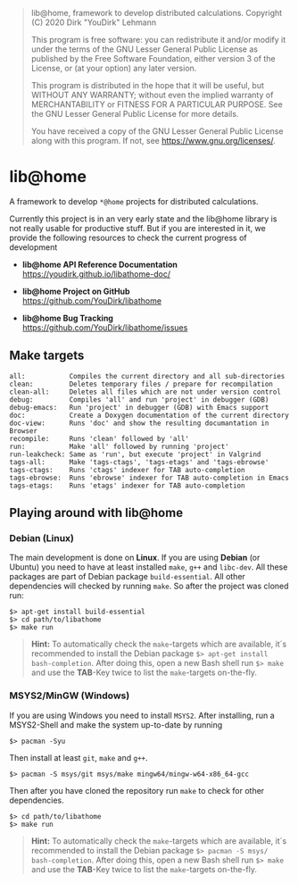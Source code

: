 > lib@home, framework to develop distributed calculations.
> Copyright (C) 2020  Dirk "YouDirk" Lehmann
>
> This program is free software: you can redistribute it and/or modify
> it under the terms of the GNU Lesser General Public License as
> published by the Free Software Foundation, either version 3 of the
> License, or (at your option) any later version.
>
> This program is distributed in the hope that it will be useful,
> but WITHOUT ANY WARRANTY; without even the implied warranty of
> MERCHANTABILITY or FITNESS FOR A PARTICULAR PURPOSE.  See the
> GNU Lesser General Public License for more details.
>
> You have received a copy of the GNU Lesser General Public License
> along with this program.  If not, see <https://www.gnu.org/licenses/>.


lib@home
========

A framework to develop `*@home` projects for distributed calculations.

Currently this project is in an very early state and the lib@home
library is not really usable for productive stuff.  But if you are
interested in it, we provide the following resources to check the
current progress of development

* <b>lib@home API Reference Documentation</b>  
  https://youdirk.github.io/libathome-doc/

* <b>lib@home Project on GitHub</b>  
  https://github.com/YouDirk/libathome

* <b>lib@home Bug Tracking</b>  
  https://github.com/YouDirk/libathome/issues


Make targets
------------

```make
all:           Compiles the current directory and all sub-directories
clean:         Deletes temporary files / prepare for recompilation
clean-all:     Deletes all files which are not under version control
debug:         Compiles 'all' and run 'project' in debugger (GDB)
debug-emacs:   Run 'project' in debugger (GDB) with Emacs support
doc:           Create a Doxygen documentation of the current directory
doc-view:      Runs 'doc' and show the resulting documantation in Browser
recompile:     Runs 'clean' followed by 'all'
run:           Make 'all' followed by running 'project'
run-leakcheck: Same as 'run', but execute 'project' in Valgrind
tags-all:      Make 'tags-ctags', 'tags-etags' and 'tags-ebrowse'
tags-ctags:    Runs 'ctags' indexer for TAB auto-completion
tags-ebrowse:  Runs 'ebrowse' indexer for TAB auto-completion in Emacs
tags-etags:    Runs 'etags' indexer for TAB auto-completion
```

Playing around with lib@home
----------------------------

### Debian (Linux)

The main development is done on **Linux**.  If you are using
**Debian** (or Ubuntu) you need to have at least installed `make`,
`g++` and `libc-dev`.  All these packages are part of Debian package
`build-essential`. All other dependencies will checked by running
`make`.  So after the project was cloned run:

```shell
$> apt-get install build-essential
$> cd path/to/libathome
$> make run
```

> **Hint:** To automatically check the `make`-targets which are
>           available, it´s recommended to install the Debian package
>           `$> apt-get install bash-completion`.  After doing this,
>           open a new Bash shell run `$> make ` and use the
>           **TAB**-Key twice to list the `make`-targets on-the-fly.

### MSYS2/MinGW (Windows)

If you are using Windows you need to install `MSYS2`. After
installing, run a MSYS2-Shell and make the system up-to-date by
running

```shell
$> pacman -Syu
```

Then install at least `git`, `make` and `g++`.

```shell
$> pacman -S msys/git msys/make mingw64/mingw-w64-x86_64-gcc
```

Then after you have cloned the repository run `make` to check for
other dependencies.

```shell
$> cd path/to/libathome
$> make run
```

> **Hint:** To automatically check the `make`-targets which are
>           available, it´s recommended to install the Debian package
>           `$> pacman -S msys/ bash-completion`.  After doing this,
>           open a new Bash shell run `$> make ` and use the
>           **TAB**-Key twice to list the `make`-targets on-the-fly.

